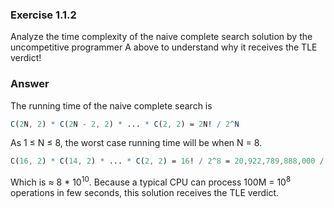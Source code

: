 ### Exercise 1.1.2
Analyze the time complexity of the naive complete search solution by the uncompetitive programmer A above to understand why it receives the TLE verdict!

### Answer
The running time of the naive complete search is

```mathematica
C(2N, 2) * C(2N - 2, 2) * ... * C(2, 2) = 2N! / 2^N
```

As 1 ≤ N ≤ 8, the worst case running time will be when N = 8.

``` mathematica
C(16, 2) * C(14, 2) * ... * C(2, 2) = 16! / 2^8 = 20,922,789,888,000 / 256 = 81,729,648,000
```

Which is ≈ 8 * 10<sup>10</sup>. Because a typical CPU can process 100M = 10<sup>8</sup> operations in few seconds, this solution receives the TLE verdict.
